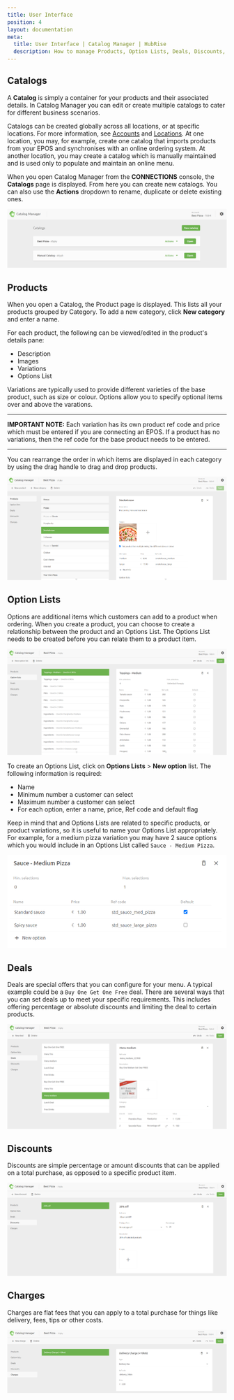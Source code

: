 ```yaml
---
title: User Interface
position: 4
layout: documentation
meta:
  title: User Interface | Catalog Manager | HubRise
  description: How to manage Products, Option Lists, Deals, Discounts, Charges. Synchronise catalogs between your EPOS and your apps.
---
```


## Catalogs

A **Catalog** is simply a container for your products and their associated details.  In Catalog Manager you can edit or create multiple catalogs to cater for different business scenarios. 

Catalogs can be created globally across all locations, or at specific locations. For more information, see [Accounts](https://www.hubrise.com/docs/account) and [Locations](https://www.hubrise.com/docs/locations).  At one location, you may, for example, create one catalog that imports products from your EPOS and synchronises with an online ordering system.  At another location, you may create a catalog which is manually maintained and is used only to populate and maintain an online menu.

When you open Catalog Manager from the **CONNECTIONS** console, the **Catalogs** page is displayed.  From here you can create new catalogs. You can also use the **Actions** dropdown to rename, duplicate or delete existing ones.

![Catalog Manager Catalog list](../images/001-en-catalog-list.png)

## Products

When you open a Catalog, the Product page is displayed.  This lists all your products grouped by Category. To add a new category, click **New category** and enter a name.  

For each product, the following can be viewed/edited in the product's details pane:

- Description
- Images
- Variations
- Options List

Variations are typically used to provide different varieties of the base product, such as size or colour.  Options allow you to specify optional items over and above the varations.

---

**IMPORTANT NOTE:** Each variation has its own product ref code and price which must be entered if you are connecting an EPOS. If a product has no variations, then the ref code for the base product needs to be entered.

---

You can rearrange the order in which items are displayed in each category by using the drag handle to drag and drop products.

![Catalog Manager Product List](../images/002-en-product-list.png)

## Option Lists

Options are additional items which customers can add to a product when ordering.  When you create a product, you can choose to create a relationship between the product and an Options List.  The Options List needs to be created before you can relate them to a product item.

![Catalog Manager Options List](../images/003-en-option-lists.png)

To create an Options List, click on **Options Lists** > **New option** list.  The following information is required:

- Name
- Minimum number a customer can select
- Maximum number a customer can select
- For each option, enter a name, price, Ref code and default flag

Keep in mind that and Options Lists are related to specific products, or product variations, so it is useful to name your Options List appropriately.  For example, for a medium pizza variation you may have 2 sauce options which you would include in an Options List called `Sauce - Medium Pizza`.

![Catalog Manager Options List details](../images/004-en-option-list-details.png)

## Deals

Deals are special offers that you can configure for your menu. A typical example could be a `Buy One Get One Free` deal. There are several ways that you can set deals up to meet your specific requirements. This includes offering percentage or absolute discounts and limiting the deal to certain products.

![Catalog Manager Deals list](../images/005-en-deals-list.png)

## Discounts

Discounts are simple percentage or amount discounts that can be applied on a total purchase, as opposed to a specific product item.

![Catalog Manager Discounts list](../images/006-en-discounts-list.png)

## Charges

Charges are flat fees that you can apply to a total purchase for things like delivery, fees, tips or other costs.

![Catalog Manager Charges list](../images/007-en-charges-list.png)



